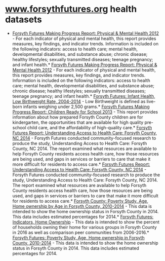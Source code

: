# www.forsythfutures.org health datasets
* [Forsyth Futures Making Progress Report: Physical & Mental Health 2012](https://www.forsythfutures.org/d/hypi-taf2) - For each indicator of physical and mental health, this report provides measures, key findings, and indicator trends.  Information is included on the following indicators: access to health care; mental health, developmental disabilities, and substance abuse; chronic disease; healthy lifestyles; sexually transmitted diseases; teenage pregnancy; and infant health.* [Forsyth Futures Making Progress Report: Physical & Mental Health 2012](https://www.forsythfutures.org/d/hypi-taf2) - For each indicator of physical and mental health, this report provides measures, key findings, and indicator trends.  Information is included on the following indicators: access to health care; mental health, developmental disabilities, and substance abuse; chronic disease; healthy lifestyles; sexually transmitted diseases; teenage pregnancy; and infant health.* [Forsyth Futures: Infant Health, Low Birthweight Rate, 2004-2014](https://www.forsythfutures.org/d/erap-qap4) - Low Birthweight is defined as live-born infants weighing under 2,500 grams.* [Forsyth Futures Making Progress Report: Children Ready for School 2013](https://www.forsythfutures.org/d/hv2w-j6ep) - This report provides information about how prepared Forsyth County children are for kindergarten, the opportunities that are available for high quality pre-school child care, and the affordability of high-quality care.* [Forsyth Futures Report: Understanding Access to Health Care: Forsyth County, NC 2014](https://www.forsythfutures.org/d/4ksf-y7sh) - Forsyth Futures conducted community-focused research to produce the study, Understanding Access to Health Care:  Forsyth County, NC 2014.  The report examined what resources are available to help Forsyth County residents access health care, how those resources are being used, and gaps in services or barriers to care that make it more difficult for residents to access care.* [Forsyth Futures Report: Understanding Access to Health Care: Forsyth County, NC 2014](https://www.forsythfutures.org/d/4ksf-y7sh) - Forsyth Futures conducted community-focused research to produce the study, Understanding Access to Health Care:  Forsyth County, NC 2014.  The report examined what resources are available to help Forsyth County residents access health care, how those resources are being used, and gaps in services or barriers to care that make it more difficult for residents to access care.* [Forsyth County: Poverty Study, Age, Home ownership by Age in Forsyth County, 2010-2014](https://www.forsythfutures.org/d/8x85-pih6) - This data is intended to show the home ownership status in Forsyth County in 2014.  This data includes estimated percentages for 2014.* [Forsyth Futures: Indicators, Home Ownership](https://www.forsythfutures.org/d/89kj-7u59) - This data is intended to show the percent of households owning their home for various groups in Forsyth County in 2016 as well as comparison peer communities from 2006-2016.* [Forsyth Futures: Poverty Study, Age, Home ownership in Forsyth County, 2010-2014](https://www.forsythfutures.org/d/dabn-4yj5) - This data is intended to show the home ownership status in Forsyth County in 2014.  This data includes estimated percentages for 2014.